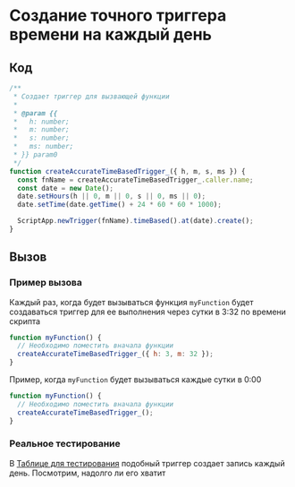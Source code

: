 # Создание точного триггера времени на каждый день

## Код

```js
/**
 * Создает триггер для вызвающей функции
 *
 * @param {{
 *   h: number;
 *   m: number;
 *   s: number;
 *   ms: number;
 * }} param0
 */
function createAccurateTimeBasedTrigger_({ h, m, s, ms }) {
  const fnName = createAccurateTimeBasedTrigger_.caller.name;
  const date = new Date();
  date.setHours(h || 0, m || 0, s || 0, ms || 0);
  date.setTime(date.getTime() + 24 * 60 * 60 * 1000);

  ScriptApp.newTrigger(fnName).timeBased().at(date).create();
}
```

## Вызов

### Пример вызова

Каждый раз, когда будет вызываться функция `myFunction` будет создаваться триггер для ее выполнения через сутки в 3:32 по времени скрипта

```js
function myFunction() {
  // Необходимо поместить вначала функции
  createAccurateTimeBasedTrigger_({ h: 3, m: 32 });
}
```

Пример, когда `myFunction` будет вызываться каждые сутки в 0:00

```js
function myFunction() {
  // Необходимо поместить вначала функции
  createAccurateTimeBasedTrigger_();
}
```

### Реальное тестирование

В [Таблице для тестирования] подобный триггер создает запись каждый день. Посмотрим, надолго ли его хватит

[таблице для тестирования]: https://docs.google.com/spreadsheets/d/1IMN6nOkxSJLXv2Oy0Ug0X3hjTK3nQ4zWDF2QsJHppGA/edit?usp=sharing
